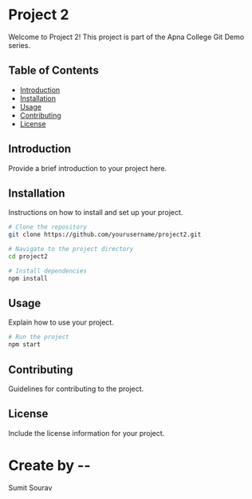 # Project 2

Welcome to Project 2! This project is part of the Apna College Git Demo series.

## Table of Contents
- [Introduction](#introduction)
- [Installation](#installation)
- [Usage](#usage)
- [Contributing](#contributing)
- [License](#license)

## Introduction
Provide a brief introduction to your project here.

## Installation
Instructions on how to install and set up your project.

```bash
# Clone the repository
git clone https://github.com/yourusername/project2.git

# Navigate to the project directory
cd project2

# Install dependencies
npm install
```

## Usage
Explain how to use your project.

```bash
# Run the project
npm start
```

## Contributing
Guidelines for contributing to the project.

## License
Include the license information for your project.

# Create by --
Sumit Sourav